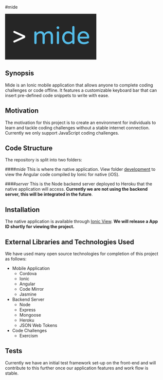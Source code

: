 #mide

<img src="./mide/development/img/mide_logo_300x150.png" width="300px"/>

## Synopsis

Mide is an Ionic mobile application that allows anyone to complete coding challenges or code offline. It features a customizable keyboard bar that can insert pre-defined code snippets to write with ease.

## Motivation

The motivation for this project is to create an environment for individuals to learn and tackle coding challenges without a stable internet connection. Currently we only support JavaScript coding challenges.

## Code Structure

The repository is split into two folders: 

####_mide_
This is where the native application. View folder <a href="https://github.com/RichardBansal/mide/tree/development/mide/development" target="_blank">development</a> to view the Angular code compiled by Ionic for native (iOS).

####_server_
This is the Node backend server deployed to Heroku that the native application will access. **Currently we are not using the backend server, this will be integrated in the future**.

## Installation

The native application is available through <a href="http://view.ionic.io/" target="_blank">Ionic View</a>. **We will release a App ID shortly for viewing the project.**

## External Libraries and Technologies Used

We have used many open source technologies for completion of this project as follows:
* Mobile Application
  * Cordova  
  * Ionic
  * Angular
  * Code Mirror
  * Jasmine
* Backend Server
  * Node
  * Express
  * Mongoose
  * Heroku
  * JSON Web Tokens
* Code Challenges
  * Exercism

## Tests

Currently we have an initial test framework set-up on the front-end and will contribute to this further once our application features and work flow is stable.
